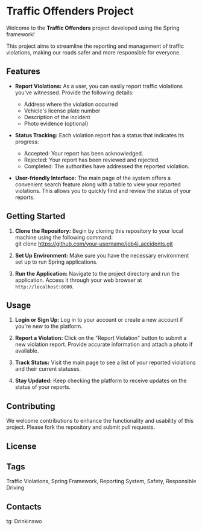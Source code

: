 # Traffic Offenders Project

Welcome to the **Traffic Offenders** project developed using the Spring framework!

This project aims to streamline the reporting and management of traffic violations, making our roads safer and more
responsible for everyone.

## Features

- **Report Violations:** As a user, you can easily report traffic violations you've witnessed. Provide the following
  details:
    - Address where the violation occurred
    - Vehicle's license plate number
    - Description of the incident
    - Photo evidence (optional)

- **Status Tracking:** Each violation report has a status that indicates its progress:
    - Accepted: Your report has been acknowledged.
    - Rejected: Your report has been reviewed and rejected.
    - Completed: The authorities have addressed the reported violation.

- **User-friendly Interface:** The main page of the system offers a convenient search feature along with a table to view
  your reported violations. This allows you to quickly find and review the status of your reports.

## Getting Started

1. **Clone the Repository:** Begin by cloning this repository to your local machine using the following command:  
   git clone https://github.com/your-username/job4j_accidents.git
2. **Set Up Environment:** Make sure you have the necessary environment set up to run Spring applications.

3. **Run the Application:** Navigate to the project directory and run the application. Access it through your web
   browser at `http://localhost:8080`.

## Usage

1. **Login or Sign Up:** Log in to your account or create a new account if you're new to the platform.

2. **Report a Violation:** Click on the "Report Violation" button to submit a new violation report. Provide accurate
   information and attach a photo if available.

3. **Track Status:** Visit the main page to see a list of your reported violations and their current statuses.

4. **Stay Updated:** Keep checking the platform to receive updates on the status of your reports.

## Contributing

We welcome contributions to enhance the functionality and usability of this project. Please fork the repository and
submit pull requests.

## License

## Tags

Traffic Violations, Spring Framework, Reporting System, Safety, Responsible Driving

## Contacts

tg: Drinkinswo